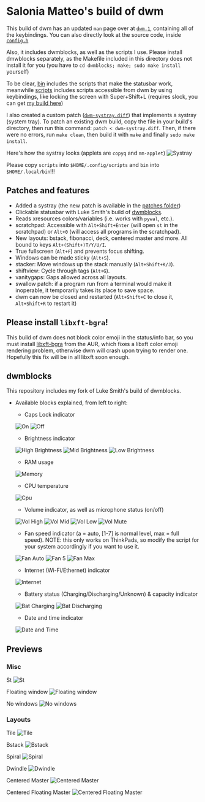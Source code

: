 # Salonia Matteo's build of dwm

This build of dwm has an updated `man` page over at [`dwm.1`](https://github.com/GoDzM4TT3O/dwm/blob/master/dwm.1), containing all of the keybindings. You can also directly look at the source code, inside [`config.h`](https://github.com/GoDzM4TT3O/dwm/blob/master/config.h)

Also, it includes dwmblocks, as well as the scripts I use. Please install dmwblocks separately, as the Makefile included in this directory does not install it for you (you have to `cd dwmblocks; make; sudo make install` yourself)

To be clear, [bin](https://github.com/GoDzM4TT3O/dwm/tree/master/dwmblocks/bin) includes the scripts that make the statusbar work, meanwhile [scripts](https://github.com/GoDzM4TT3O/dotfiles/tree/master/.config/scripts) includes scripts accessible from dwm by using keybindings, like locking the screen with Super+Shift+L (requires slock, you can get [my build here](https://github.com/GoDzM4TT3O/dotfiles/tree/master/slock))

I also created a custom patch ([`dwm-systray.diff`](https://github.com/GoDzM4TT3O/dwm/blob/master/patches/dwm-systray.diff)) that implements a systray (system tray). To patch an existing dwm build, copy the file in your build's directory, then run this command: `patch < dwm-systray.diff`. Then, if there were no errors, run `make clean`, then build it with `make` and finally `sudo make install`.

Here's how the systray looks (applets are `copyq` and `nm-applet`)
![Systray](https://raw.githubusercontent.com/GoDzM4TT3O/dwm/master/Previews/systray.png)

Please copy `scripts` into `$HOME/.config/scripts` and `bin` into `$HOME/.local/bin`!!!

## Patches and features

- Added a systray (the new patch is available in the [patches folder](https://github.com/GoDzM4TT3O/dwm/tree/master/patches))
- Clickable statusbar with Luke Smith's build of [dwmblocks](https://github.com/lukesmithxyz/dwmblocks).
- Reads xresources colors/variables (i.e. works with `pywal`, etc.).
- scratchpad: Accessible with `Alt+Shift+Enter` (will open `st` in the scratchpad) or `Alt+0` (will access all programs in the scratchpad).
- New layouts: bstack, fibonacci, deck, centered master and more. All bound to keys `Alt+(Shift+)T/Y/U/I`.
- True fullscreen (`Alt+F`) and prevents focus shifting.
- Windows can be made sticky (`Alt+S`).
- stacker: Move windows up the stack manually (`Alt+Shift+K/J`).
- shiftview: Cycle through tags (`Alt+G`).
- vanitygaps: Gaps allowed across all layouts.
- swallow patch: if a program run from a terminal would make it inoperable, it temporarily takes its place to save space.
- dwm can now be closed and restarted (`Alt+Shift+C` to close it, `Alt+Shift+R` to restart it)

## Please install `libxft-bgra`!

This build of dwm does not block color emoji in the status/info bar, so you must install [libxft-bgra](https://aur.archlinux.org/packages/libxft-bgra/) from the AUR, which fixes a libxft color emoji rendering problem, otherwise dwm will crash upon trying to render one. Hopefully this fix will be in all libxft soon enough.

## dwmblocks

This repository includes my fork of Luke Smith's build of dwmblocks.

+ Available blocks explained, from left to right:
	- Caps Lock indicator

	![On](https://raw.githubusercontent.com/GoDzM4TT3O/dwm/master/Previews/blocks-capslock-on.png) ![Off](https://raw.githubusercontent.com/GoDzM4TT3O/dwm/master/Previews/blocks-capslock-off.png)

	- Brightness indicator

	![High Brightness](https://raw.githubusercontent.com/GoDzM4TT3O/dwm/master/Previews/blocks-brightness-high.png) ![Mid Brightness](https://raw.githubusercontent.com/GoDzM4TT3O/dwm/master/Previews/blocks-brightness-mid.png) ![Low Brightness](https://raw.githubusercontent.com/GoDzM4TT3O/dwm/master/Previews/blocks-brightness-low.png)

	- RAM usage

	![Memory](https://raw.githubusercontent.com/GoDzM4TT3O/dwm/master/Previews/blocks-memory.png)

	- CPU temperature

	![Cpu](https://raw.githubusercontent.com/GoDzM4TT3O/dwm/master/Previews/blocks-cpu.png)

	- Volume indicator, as well as microphone status (on/off)

	![Vol High](https://raw.githubusercontent.com/GoDzM4TT3O/dwm/master/Previews/blocks-vol-high.png) ![Vol Mid](https://raw.githubusercontent.com/GoDzM4TT3O/dwm/master/Previews/blocks-vol-mid.png) ![Vol Low](https://raw.githubusercontent.com/GoDzM4TT3O/dwm/master/Previews/blocks-vol-low.png) ![Vol Mute](https://raw.githubusercontent.com/GoDzM4TT3O/dwm/master/Previews/blocks-vol-mute.png)

	- Fan speed indicator (a = auto, [1-7] is normal level, max = full speed). NOTE: this only works on ThinkPads, so modify the script for your system accordingly if you want to use it.

	![Fan Auto](https://raw.githubusercontent.com/GoDzM4TT3O/dwm/master/Previews/blocks-fan-auto.png) ![Fan 5](https://raw.githubusercontent.com/GoDzM4TT3O/dwm/master/Previews/blocks-fan-5.png) ![Fan Max](https://raw.githubusercontent.com/GoDzM4TT3O/dwm/master/Previews/blocks-fan-max.png)

	- Internet (Wi-Fi/Ethernet) indicator

	![Internet](https://raw.githubusercontent.com/GoDzM4TT3O/dwm/master/Previews/blocks-internet.png)

	- Battery status (Charging/Discharging/Unknown) & capacity indicator

	![Bat Charging](https://raw.githubusercontent.com/GoDzM4TT3O/dwm/master/Previews/blocks-bat-charging.png) ![Bat Discharging](https://raw.githubusercontent.com/GoDzM4TT3O/dwm/master/Previews/blocks-bat-discharging.png)

	- Date and time indicator

	![Date and Time](https://raw.githubusercontent.com/GoDzM4TT3O/dwm/master/Previews/blocks-datetime.png)

## Previews

### Misc

St
![St](https://raw.githubusercontent.com/GoDzM4TT3O/dwm/master/Previews/preview-st.png)

Floating window
![Floating window](https://raw.githubusercontent.com/GoDzM4TT3O/dwm/master/Previews/preview-floating-win.png)

No windows
![No windows](https://raw.githubusercontent.com/GoDzM4TT3O/dwm/master/Previews/preview-nowin.png)

### Layouts

Tile
![Tile](https://raw.githubusercontent.com/GoDzM4TT3O/dwm/master/Previews/layouts-tile.png)

Bstack
![Bstack](https://raw.githubusercontent.com/GoDzM4TT3O/dwm/master/Previews/layouts-bstack.png)

Spiral
![Spiral](https://raw.githubusercontent.com/GoDzM4TT3O/dwm/master/Previews/layouts-spiral.png)

Dwindle
![Dwindle](https://raw.githubusercontent.com/GoDzM4TT3O/dwm/master/Previews/layouts-dwindle.png)

Centered Master
![Centered Master](https://raw.githubusercontent.com/GoDzM4TT3O/dwm/master/Previews/layouts-centeredmaster.png)

Centered Floating Master
![Centered Floating Master](https://raw.githubusercontent.com/GoDzM4TT3O/dwm/master/Previews/layouts-centeredfloatingmaster.png)
